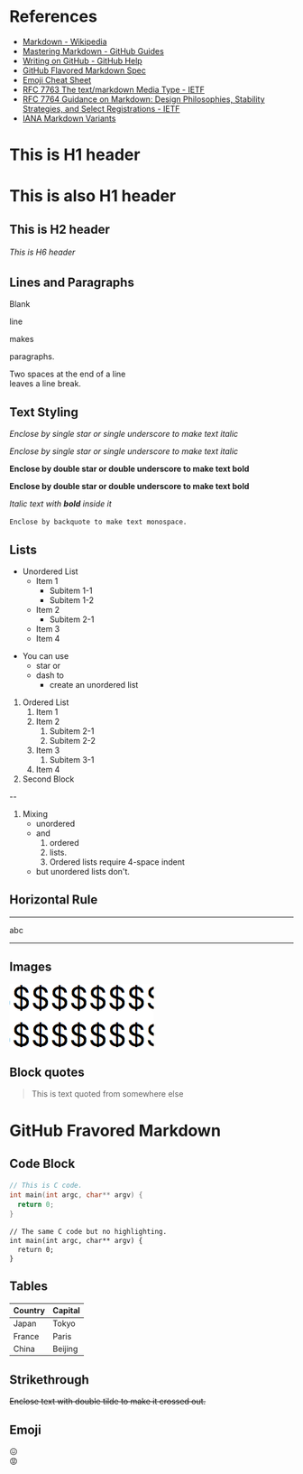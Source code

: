 # References

- [Markdown - Wikipedia](https://en.wikipedia.org/wiki/Markdown)
- [Mastering Markdown - GitHub Guides](https://guides.github.com/features/mastering-markdown/)
- [Writing on GitHub - GitHub Help](https://help.github.com/categories/writing-on-github/)
- [GitHub Flavored Markdown Spec](https://github.github.com/gfm/)
- [Emoji Cheat Sheet](https://www.webpagefx.com/tools/emoji-cheat-sheet/)
- [RFC 7763 The text/markdown Media Type - IETF](https://tools.ietf.org/html/rfc7763)
- [RFC 7764 Guidance on Markdown: Design Philosophies, Stability Strategies, and Select Registrations - IETF](https://tools.ietf.org/html/rfc7764)
- [IANA Markdown Variants](https://www.iana.org/assignments/markdown-variants/markdown-variants.xhtml)

# This is H1 header

This is also H1 header
======

## This is H2 header

###### This is H6 header


## Lines and Paragraphs

Blank

line

makes

paragraphs.

Two spaces at the end of a line  
leaves a line break.

## Text Styling

*Enclose by single star or single underscore to make text italic*

_Enclose by single star or single underscore to make text italic_

**Enclose by double star or double underscore to make text bold**

__Enclose by double star or double underscore to make text bold__

*Italic text with __bold__ inside it*

`Enclose by backquote to make text monospace.`

## Lists

* Unordered List
  * Item 1
    * Subitem 1-1
    * Subitem 1-2
  * Item 2
    * Subitem 2-1
  * Item 3
  * Item 4

- You can use
  - star or
  - dash to
    - create an unordered list

1. Ordered List
    1. Item 1
    1. Item 2
        1. Subitem 2-1
        1. Subitem 2-2
    1. Item 3
        1. Subitem 3-1
    1. Item 4
1. Second Block

--

1. Mixing
    - unordered
    - and
        1. ordered
        1. lists.
        1. Ordered lists require 4-space indent
    - but unordered lists don't.

## Horizontal Rule

---

abc

---

## Images

![Alt text for image](image1.png)


## Block quotes

> This is text
> quoted from somewhere else

# GitHub Fravored Markdown

## Code Block

```c
// This is C code.
int main(int argc, char** argv) {
  return 0;
}
```

```
// The same C code but no highlighting.
int main(int argc, char** argv) {
  return 0;
}
```

## Tables

Country | Capital
-------|--------
Japan|Tokyo
France|Paris
China|Beijing

## Strikethrough

~~Enclose text with double tilde to make it crossed out.~~

## Emoji

:confounded:  
:rage: